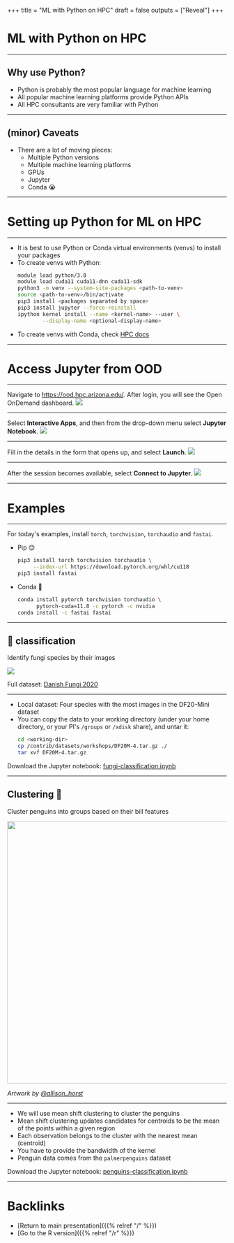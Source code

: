 +++
title = "ML with Python on HPC"
draft = false
outputs = ["Reveal"]
+++

# ML with Python on HPC

---

## Why use Python?

- Python is probably the most popular language for machine learning
- All popular machine learning platforms provide Python APIs
- All HPC consultants are very familiar with Python

---

## (minor) Caveats

- There are a lot of moving pieces:
  - Multiple Python versions 
  - Multiple machine learning platforms
  - GPUs
  - Jupyter
  - Conda 😭

---

# Setting up Python for ML on HPC

---

- It is best to use Python or Conda virtual environments (venvs) to install your packages
- To create venvs with Python:
  ``` bash
  module load python/3.8
  module load cuda11 cuda11-dnn cuda11-sdk
  python3 -m venv --system-site-packages <path-to-venv>
  source <path-to-venv>/bin/activate
  pip3 install <packages separated by space>
  pip3 install jupyter --force-reinstall
  ipython kernel install --name <kernel-name> --user \
          --display-name <optional-display-name>
  ```
- To create venvs with Conda, check [HPC docs](https://uarizona.atlassian.net/wiki/spaces/UAHPC/pages/75990839/Using+Python+Python+Packages#UsingPython&PythonPackages-UsingandInstallingPythonPackageswithConda)

---

# Access Jupyter from OOD

---

Navigate to <https://ood.hpc.arizona.edu/>. After login, you will see the Open OnDemand dashboard.
![](/images/ood_dashboard.png)

---

Select **Interactive Apps**, and then from the drop-down menu select **Jupyter Notebook**.
![](/images/ood_dropdown.png)

---

Fill in the details in the form that opens up, and select **Launch**.
![](/images/ood_jupyter_form.png)

---

After the session becomes available, select **Connect to Jupyter**.
![](/images/connect_to_service.png)

---

# Examples

---

For today's examples, install `torch`, `torchvision`, `torchaudio` and `fastai`.

- Pip 😊
  ``` bash
  pip3 install torch torchvision torchaudio \
       --index-url https://download.pytorch.org/whl/cu118
  pip3 install fastai
  ```
- Conda 🙁
  ``` bash
  conda install pytorch torchvision torchaudio \
        pytorch-cuda=11.8 -c pytorch -c nvidia
  conda install -c fastai fastai
  ```

---

## 🍄 classification

Identify fungi species by their images

![](/images/df20-sample.png)

Full dataset: [Danish Fungi 2020](https://sites.google.com/view/danish-fungi-dataset/home)

---

- Local dataset: Four species with the most images in the DF20-Mini dataset 
- You can copy the data to your working directory (under your home directory, or your PI's `/groups` or `/xdisk` share), and untar it:
  ``` bash
  cd <working-dir>
  cp /contrib/datasets/workshops/DF20M-4.tar.gz ./
  tar xvf DF20M-4.tar.gz
  ```
  
Download the Jupyter notebook: [fungi-classification.ipynb](fungi-classification.ipynb)

---

## Clustering 🐧 

Cluster penguins into groups based on their bill features

<img src="/images/palmerpenguins.png" width="600">

<cite>Artwork by [@allison_horst](https://twitter.com/allison_horst)</cite>
 
---

- We will use mean shift clustering to cluster the penguins
- Mean shift clustering updates candidates for centroids to be the mean of the points within  a given region
- Each observation belongs to the cluster with the nearest mean (centroid)
- You have to provide the bandwidth of the kernel
- Penguin data comes from the `palmerpenguins` dataset

Download the Jupyter notebook: [penguins-classification.ipynb](penguins-clustering.ipynb)

---

# Backlinks

- [Return to main presentation]({{% relref "/" %}})
- [Go to the R version]({{% relref "/r" %}})
